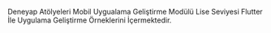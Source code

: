 Deneyap Atölyeleri
Mobil Uygualama Geliştirme Modülü
Lise Seviyesi
Flutter İle Uygulama Geliştirme Örneklerini İçermektedir.
